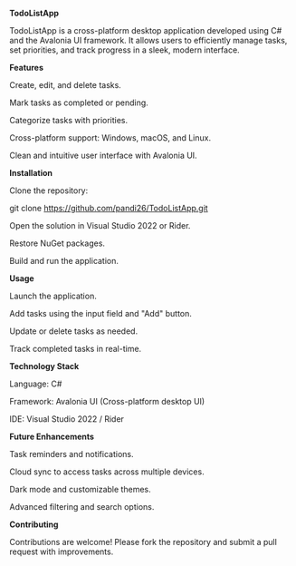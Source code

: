 **TodoListApp**

TodoListApp is a cross-platform desktop application developed using C# and the Avalonia UI framework. It allows users to efficiently manage tasks, set priorities, and track progress in a sleek, modern interface.

**Features**

Create, edit, and delete tasks.

Mark tasks as completed or pending.

Categorize tasks with priorities.

Cross-platform support: Windows, macOS, and Linux.

Clean and intuitive user interface with Avalonia UI.

**Installation**

Clone the repository:

git clone https://github.com/pandi26/TodoListApp.git


Open the solution in Visual Studio 2022 or Rider.

Restore NuGet packages.

Build and run the application.

**Usage**

Launch the application.

Add tasks using the input field and "Add" button.

Update or delete tasks as needed.

Track completed tasks in real-time.

**Technology Stack**

Language: C#

Framework: Avalonia UI (Cross-platform desktop UI)

IDE: Visual Studio 2022 / Rider

**Future Enhancements**

Task reminders and notifications.

Cloud sync to access tasks across multiple devices.

Dark mode and customizable themes.

Advanced filtering and search options.

**Contributing**

Contributions are welcome! Please fork the repository and submit a pull request with improvements.
